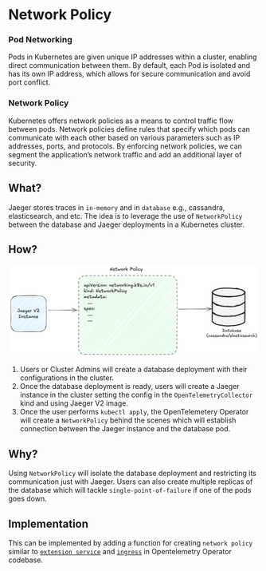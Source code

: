 # Network Policy

### Pod Networking

Pods in Kubernetes are given unique IP addresses within a cluster, enabling direct communication between them.
By default, each Pod is isolated and has its own IP address, which allows for secure communication and avoid port conflict.

### Network Policy

Kubernetes offers network policies as a means to control traffic flow between pods. Network policies define rules that specify which pods can communicate with each other based on various parameters such as IP addresses, ports, and protocols. By enforcing network policies, we can segment the application’s network traffic and add an additional layer of security.

## What?

Jaeger stores traces in `in-memory` and in `database` e.g., cassandra, elasticsearch, and etc. The idea is to leverage the use of `NetworkPolicy` between the database and Jaeger deployments in a Kubernetes cluster.

## How?

<img src="https://github.com/Ankit152/jaeger-operator-idea/blob/main/network-policy/img/networkpolicy.png">

1. Users or Cluster Admins will create a database deployment with their configurations in the cluster.
2. Once the database deployment is ready, users will create a Jaeger instance in the cluster setting the config in the `OpenTelemetryCollector` kind and using Jaeger V2 image.
3. Once the user performs `kubectl apply`, the OpenTelemetery Operator will create a `NetworkPolicy` behind the scenes which will establish connection between the Jaeger instance and the database pod.

## Why?

Using `NetworkPolicy` will isolate the database deployment and restricting its communication just with Jaeger. Users can also create multiple replicas of the database which will tackle `single-point-of-failure` if one of the pods goes down. 

## Implementation

This can be implemented by adding a function for creating `network policy` similar to [`extension service`](https://github.com/open-telemetry/opentelemetry-operator/pull/3403) and [`ingress`](https://github.com/open-telemetry/opentelemetry-operator/pull/3441) in Opentelemetry Operator codebase. 

